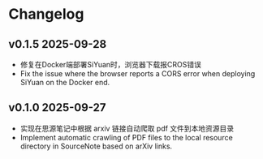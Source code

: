 # Changelog

## v0.1.5 2025-09-28
* 修复在Docker端部署SiYuan时，浏览器下载报CROS错误
* Fix the issue where the browser reports a CORS error when deploying SiYuan on the Docker end.

## v0.1.0 2025-09-27

* 实现在思源笔记中根据 arxiv 链接自动爬取 pdf 文件到本地资源目录
* Implement automatic crawling of PDF files to the local resource directory in SourceNote based on arXiv links.
